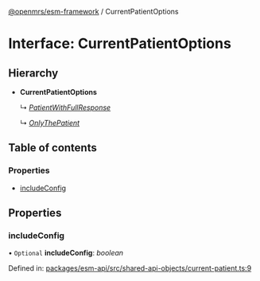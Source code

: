 [@openmrs/esm-framework](../API.md) / CurrentPatientOptions

# Interface: CurrentPatientOptions

## Hierarchy

* **CurrentPatientOptions**

  ↳ [*PatientWithFullResponse*](patientwithfullresponse.md)

  ↳ [*OnlyThePatient*](onlythepatient.md)

## Table of contents

### Properties

- [includeConfig](currentpatientoptions.md#includeconfig)

## Properties

### includeConfig

• `Optional` **includeConfig**: *boolean*

Defined in: [packages/esm-api/src/shared-api-objects/current-patient.ts:9](https://github.com/openmrs/openmrs-esm-core/blob/master/packages/esm-api/src/shared-api-objects/current-patient.ts#L9)
